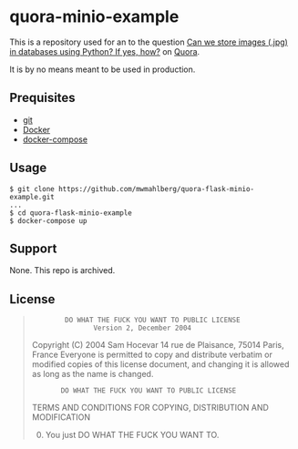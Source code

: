 quora-minio-example
===================

This is a repository used for an to the question [Can we store images (.jpg) in databases using Python? If yes, how?][q] on [Quora][quora].

It is by no means meant to be used in production.

Prequisites
-----------

* [git][git:install]
* [Docker][docker:install]
* [docker-compose][docker:compose]

Usage
-----

```shell
$ git clone https://github.com/mwmahlberg/quora-flask-minio-example.git
...
$ cd quora-flask-minio-example
$ docker-compose up
```

Support
-------

None. This repo is archived.

License
-------

>             DO WHAT THE FUCK YOU WANT TO PUBLIC LICENSE
>                    Version 2, December 2004
>
> Copyright (C) 2004 Sam Hocevar
>  14 rue de Plaisance, 75014 Paris, France
> Everyone is permitted to copy and distribute verbatim or modified
> copies of this license document, and changing it is allowed as long
> as the name is changed.
>
>            DO WHAT THE FUCK YOU WANT TO PUBLIC LICENSE
>   TERMS AND CONDITIONS FOR COPYING, DISTRIBUTION AND MODIFICATION
>
>  0. You just DO WHAT THE FUCK YOU WANT TO.

[q]: https://qr.ae/pG8hzb "Original question on Quora"
[quora]: https://quora.com
[git:install]: https://git-scm.com/book/en/v2/Getting-Started-Installing-Git "git installation instructions"
[docker:install]: https://docs.docker.com/get-docker/ "Docker installation instructions"
[docker:compose]: https://docs.docker.com/compose/install/ "docker-compose installation instructions"
